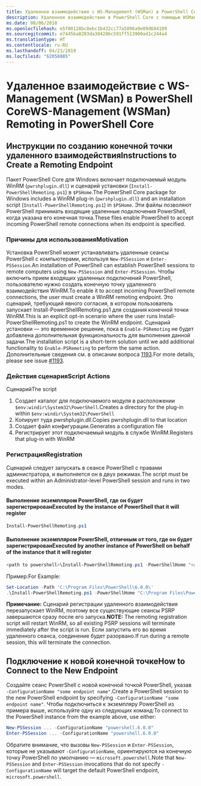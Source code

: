 ```yaml
---
title: Удаленное взаимодействие с WS-Management (WSMan) в PowerShell Core
description: Удаленное взаимодействие в PowerShell Core с помощью WSMan
ms.date: 08/06/2018
ms.openlocfilehash: e5f00128bc8ebc1b432cc77a5896a9e09d684109
ms.sourcegitcommit: e7445ba8203da304286c591ff513900ad1c244a4
ms.translationtype: HT
ms.contentlocale: ru-RU
ms.lasthandoff: 04/23/2019
ms.locfileid: "62058885"
---
```

# <a name="ws-management-wsman-remoting-in-powershell-core"></a><span data-ttu-id="130d4-103">Удаленное взаимодействие с WS-Management (WSMan) в PowerShell Core</span><span class="sxs-lookup"><span data-stu-id="130d4-103">WS-Management (WSMan) Remoting in PowerShell Core</span></span>

## <a name="instructions-to-create-a-remoting-endpoint"></a><span data-ttu-id="130d4-104">Инструкции по созданию конечной точки удаленного взаимодействия</span><span class="sxs-lookup"><span data-stu-id="130d4-104">Instructions to Create a Remoting Endpoint</span></span>

<span data-ttu-id="130d4-105">Пакет PowerShell Core для Windows включает подключаемый модуль WinRM (`pwrshplugin.dll`) и сценарий установки (`Install-PowerShellRemoting.ps1`) в `$PSHome`.</span><span class="sxs-lookup"><span data-stu-id="130d4-105">The PowerShell Core package for Windows includes a WinRM plug-in (`pwrshplugin.dll`) and an installation script (`Install-PowerShellRemoting.ps1`) in `$PSHome`.</span></span>
<span data-ttu-id="130d4-106">Эти файлы позволяют PowerShell принимать входящие удаленные подключения PowerShell, когда указана его конечная точка.</span><span class="sxs-lookup"><span data-stu-id="130d4-106">These files enable PowerShell to accept incoming PowerShell remote connections when its endpoint is specified.</span></span>

### <a name="motivation"></a><span data-ttu-id="130d4-107">Причины для использования</span><span class="sxs-lookup"><span data-stu-id="130d4-107">Motivation</span></span>

<span data-ttu-id="130d4-108">Установка PowerShell может устанавливать удаленные сеансы PowerShell с компьютерами, используя `New-PSSession` и `Enter-PSSession`.</span><span class="sxs-lookup"><span data-stu-id="130d4-108">An installation of PowerShell can establish PowerShell sessions to remote computers using `New-PSSession` and `Enter-PSSession`.</span></span>
<span data-ttu-id="130d4-109">Чтобы включить прием входящих удаленных подключений PowerShell, пользователю нужно создать конечную точку удаленного взаимодействия WinRM.</span><span class="sxs-lookup"><span data-stu-id="130d4-109">To enable it to accept incoming PowerShell remote connections, the user must create a WinRM remoting endpoint.</span></span>
<span data-ttu-id="130d4-110">Это сценарий, требующий явного согласия, в котором пользователь запускает Install-PowerShellRemoting.ps1 для создания конечной точки WinRM.</span><span class="sxs-lookup"><span data-stu-id="130d4-110">This is an explicit opt-in scenario where the user runs Install-PowerShellRemoting.ps1 to create the WinRM endpoint.</span></span>
<span data-ttu-id="130d4-111">Сценарий установки — это временное решение, пока в `Enable-PSRemoting` не будет добавлена дополнительная функциональность для выполнения данной задачи.</span><span class="sxs-lookup"><span data-stu-id="130d4-111">The installation script is a short-term solution until we add additional functionality to `Enable-PSRemoting` to perform the same action.</span></span>
<span data-ttu-id="130d4-112">Дополнительные сведения см. в описании вопроса [1193](https://github.com/PowerShell/PowerShell/issues/1193).</span><span class="sxs-lookup"><span data-stu-id="130d4-112">For more details, please see issue [#1193](https://github.com/PowerShell/PowerShell/issues/1193).</span></span>

### <a name="script-actions"></a><span data-ttu-id="130d4-113">Действия сценария</span><span class="sxs-lookup"><span data-stu-id="130d4-113">Script Actions</span></span>

<span data-ttu-id="130d4-114">Сценарий</span><span class="sxs-lookup"><span data-stu-id="130d4-114">The script</span></span>

1. <span data-ttu-id="130d4-115">Создает каталог для подключаемого модуля в расположении `$env:windir\System32\PowerShell`.</span><span class="sxs-lookup"><span data-stu-id="130d4-115">Creates a directory for the plug-in within `$env:windir\System32\PowerShell`</span></span>
1. <span data-ttu-id="130d4-116">Копирует туда pwrshplugin.dll.</span><span class="sxs-lookup"><span data-stu-id="130d4-116">Copies pwrshplugin.dll to that location</span></span>
1. <span data-ttu-id="130d4-117">Создает файл конфигурации.</span><span class="sxs-lookup"><span data-stu-id="130d4-117">Generates a configuration file</span></span>
1. <span data-ttu-id="130d4-118">Регистрирует этот подключаемый модуль в службе WinRM.</span><span class="sxs-lookup"><span data-stu-id="130d4-118">Registers that plug-in with WinRM</span></span>

### <a name="registration"></a><span data-ttu-id="130d4-119">Регистрация</span><span class="sxs-lookup"><span data-stu-id="130d4-119">Registration</span></span>

<span data-ttu-id="130d4-120">Сценарий следует запускать в сеансе PowerShell с правами администратора, и выполняется он в двух режимах.</span><span class="sxs-lookup"><span data-stu-id="130d4-120">The script must be executed within an Administrator-level PowerShell session and runs in two modes.</span></span>

#### <a name="executed-by-the-instance-of-powershell-that-it-will-register"></a><span data-ttu-id="130d4-121">Выполнение экземпляром PowerShell, где он будет зарегистрирован</span><span class="sxs-lookup"><span data-stu-id="130d4-121">Executed by the instance of PowerShell that it will register</span></span>

```powershell
Install-PowerShellRemoting.ps1
```

#### <a name="executed-by-another-instance-of-powershell-on-behalf-of-the-instance-that-it-will-register"></a><span data-ttu-id="130d4-122">Выполнение экземпляром PowerShell, отличным от того, где он будет зарегистрирован</span><span class="sxs-lookup"><span data-stu-id="130d4-122">Executed by another instance of PowerShell on behalf of the instance that it will register</span></span>

```powershell
<path to powershell>\Install-PowerShellRemoting.ps1 -PowerShellHome "<absolute path to the instance's $PSHOME>"
```

<span data-ttu-id="130d4-123">Пример:</span><span class="sxs-lookup"><span data-stu-id="130d4-123">For Example:</span></span>

```powershell
Set-Location -Path 'C:\Program Files\PowerShell\6.0.0\'
.\Install-PowerShellRemoting.ps1 -PowerShellHome "C:\Program Files\PowerShell\6.0.0\"
```

<span data-ttu-id="130d4-124">**Примечание:** Сценарий регистрации удаленного взаимодействия перезапускает WinRM, поэтому все существующие сеансы PSRP завершаются сразу после его запуска.</span><span class="sxs-lookup"><span data-stu-id="130d4-124">**NOTE:** The remoting registration script will restart WinRM, so all existing PSRP sessions will terminate immediately after the script is run.</span></span> <span data-ttu-id="130d4-125">Если запустить его во время удаленного сеанса, соединение будет разорвано.</span><span class="sxs-lookup"><span data-stu-id="130d4-125">If run during a remote session, this will terminate the connection.</span></span>

## <a name="how-to-connect-to-the-new-endpoint"></a><span data-ttu-id="130d4-126">Подключение к новой конечной точке</span><span class="sxs-lookup"><span data-stu-id="130d4-126">How to Connect to the New Endpoint</span></span>

<span data-ttu-id="130d4-127">Создайте сеанс PowerShell с новой конечной точкой PowerShell, указав `-ConfigurationName "some endpoint name"`.</span><span class="sxs-lookup"><span data-stu-id="130d4-127">Create a PowerShell session to the new PowerShell endpoint by specifying `-ConfigurationName "some endpoint name"`.</span></span> <span data-ttu-id="130d4-128">Чтобы подключиться к экземпляру PowerShell из примера выше, используйте одну из следующих команд:</span><span class="sxs-lookup"><span data-stu-id="130d4-128">To connect to the PowerShell instance from the example above, use either:</span></span>

```powershell
New-PSSession ... -ConfigurationName "powershell.6.0.0"
Enter-PSSession ... -ConfigurationName "powershell.6.0.0"
```

<span data-ttu-id="130d4-129">Обратите внимание, что вызовы `New-PSSession` и `Enter-PSSession`, которые не указывают `-ConfigurationName`, ориентируются на конечную точку PowerShell по умолчанию — `microsoft.powershell`.</span><span class="sxs-lookup"><span data-stu-id="130d4-129">Note that `New-PSSession` and `Enter-PSSession` invocations that do not specify `-ConfigurationName` will target the default PowerShell endpoint, `microsoft.powershell`.</span></span>